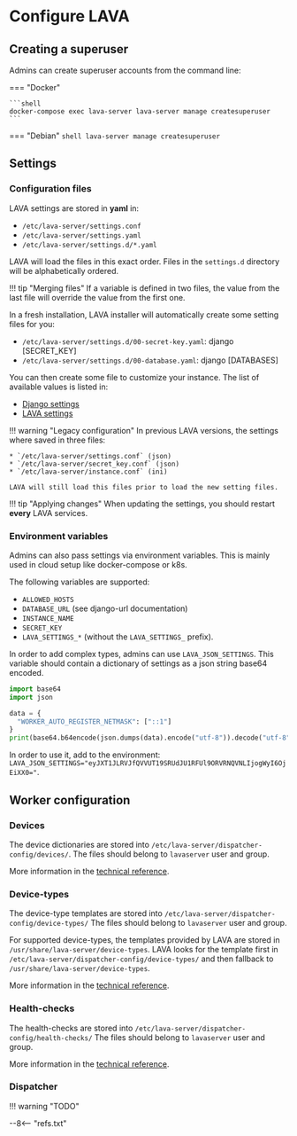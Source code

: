 # Configure LAVA

## Creating a superuser

Admins can create superuser accounts from the command line:

=== "Docker"

    ```shell
    docker-compose exec lava-server lava-server manage createsuperuser
    ```

=== "Debian"
    ```shell
    lava-server manage createsuperuser
    ```

## Settings

### Configuration files

LAVA settings are stored in **yaml** in:

* `/etc/lava-server/settings.conf`
* `/etc/lava-server/settings.yaml`
* `/etc/lava-server/settings.d/*.yaml`

LAVA will load the files in this exact order. Files in the `settings.d`
directory will be alphabetically ordered.

!!! tip "Merging files"
    If a variable is defined in two files, the value from the last file will
    override the value from the first one.

In a fresh installation, LAVA installer will automatically create some setting files
for you:

* `/etc/lava-server/settings.d/00-secret-key.yaml`: django [SECRET_KEY]
* `/etc/lava-server/settings.d/00-database.yaml`: django [DATABASES]

You can then create some file to customize your instance.
The list of available values is listed in:

* [Django settings](https://docs.djangoproject.com/en/3.2/ref/settings/)
* [LAVA settings](https://git.lavasoftware.org/lava/lava/-/blob/master/lava_server/settings/common.py)

!!! warning "Legacy configuration"
    In previous LAVA versions, the settings where saved in three files:

    * `/etc/lava-server/settings.conf` (json)
    * `/etc/lava-server/secret_key.conf` (json)
    * `/etc/lava-server/instance.conf` (ini)

    LAVA will still load this files prior to load the new setting files.

!!! tip "Applying changes"
    When updating the settings, you should restart **every** LAVA services.


### Environment variables

Admins can also pass settings via environment variables. This is mainly used in
cloud setup like docker-compose or k8s.

The following variables are supported:

* `ALLOWED_HOSTS`
* `DATABASE_URL` (see django-url documentation)
* `INSTANCE_NAME`
* `SECRET_KEY`
* `LAVA_SETTINGS_*` (without the `LAVA_SETTINGS_` prefix).

In order to add complex types, admins can use `LAVA_JSON_SETTINGS`. This
variable should contain a dictionary of settings as a json string base64
encoded.

```python
import base64
import json

data = {
  "WORKER_AUTO_REGISTER_NETMASK": ["::1"]
}
print(base64.b64encode(json.dumps(data).encode("utf-8")).decode("utf-8"))
```

In order to use it, add to the environment: `LAVA_JSON_SETTINGS="eyJXT1JLRVJfQVVUT19SRUdJU1RFUl9ORVRNQVNLIjogWyI6OjEiXX0="`.

## Worker configuration

### Devices

The device dictionaries are stored into `/etc/lava-server/dispatcher-config/devices/`.
The files should belong to `lavaserver` user and group.

More information in the [technical reference](../../../technical-references/configuration/device-dictionary.md).

### Device-types

The device-type templates are stored into `/etc/lava-server/dispatcher-config/device-types/`
The files should belong to `lavaserver` user and group.

For supported device-types, the templates provided by LAVA are stored in
`/usr/share/lava-server/device-types`. LAVA looks for the template first in
`/etc/lava-server/dispatcher-config/device-types/` and then fallback to
`/usr/share/lava-server/device-types`.

More information in the [technical reference](../../../technical-references/configuration/device-type-template.md).

### Health-checks

The health-checks are stored into `/etc/lava-server/dispatcher-config/health-checks/`
The files should belong to `lavaserver` user and group.

More information in the [technical reference](../../../technical-references/configuration/health-check.md).

### Dispatcher

!!! warning "TODO"

--8<-- "refs.txt"
